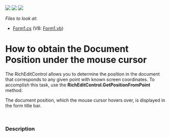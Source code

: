 <!-- default badges list -->
![](https://img.shields.io/endpoint?url=https://codecentral.devexpress.com/api/v1/VersionRange/128610920/13.1.4%2B)
[![](https://img.shields.io/badge/Open_in_DevExpress_Support_Center-FF7200?style=flat-square&logo=DevExpress&logoColor=white)](https://supportcenter.devexpress.com/ticket/details/E4830)
[![](https://img.shields.io/badge/📖_How_to_use_DevExpress_Examples-e9f6fc?style=flat-square)](https://docs.devexpress.com/GeneralInformation/403183)
<!-- default badges end -->
<!-- default file list -->
*Files to look at*:

* [Form1.cs](./CS/RichEdit_GetPositionFromPoint/Form1.cs) (VB: [Form1.vb](./VB/RichEdit_GetPositionFromPoint/Form1.vb))
<!-- default file list end -->
# How to obtain the Document Position under the mouse cursor


<p>The RichEditControl allows you to determine the position in the document that corresponds to any given point with known screen coordinates. To accomplish this task, use the <strong>RichEditControl.GetPositionFromPoint</strong> method. </p><p>The document position, which the mouse cursor hovers over, is displayed in the form title bar. </p><br />



<h3>Description</h3>

<p><br />
</p>

<br/>


